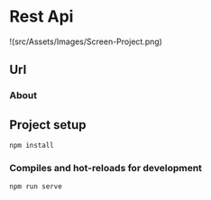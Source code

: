 # Rest Api

!(src/Assets/Images/Screen-Project.png)

## Url

### About

## Project setup
```
npm install
```

### Compiles and hot-reloads for development
```
npm run serve
```